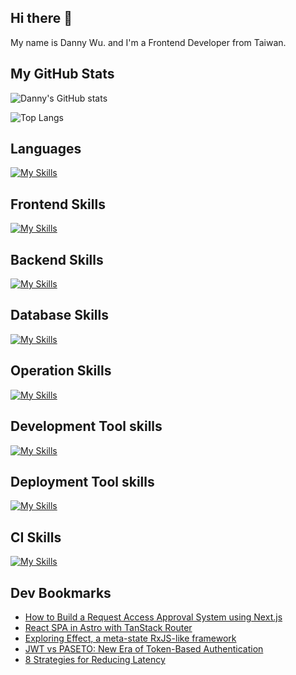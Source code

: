 
## Hi there 👋
My name is Danny Wu. and I'm a Frontend Developer from Taiwan.

## My GitHub Stats
![Danny's GitHub stats](https://github-readme-stats.vercel.app/api?username=danny101201&show_icons=true&count_private=true&theme=react)

![Top Langs](https://github-readme-stats.vercel.app/api/top-langs/?username=danny101201&layout=compact&theme=react)


## Languages
[![My Skills](https://skillicons.dev/icons?i=js,html,css,ts,react,nodejs)](https://skillicons.dev)

## Frontend Skills

[![My Skills](https://skillicons.dev/icons?i=react,materialui,tailwind,sass,bootstrap,redux,vite,nextjs)](https://skillicons.dev)

## Backend Skills

[![My Skills](https://skillicons.dev/icons?i=express,nodejs,graphql,nestjs)](https://skillicons.dev)

## Database Skills

[![My Skills](https://skillicons.dev/icons?i=mongodb,redis,mysql,postgres,prisma)](https://skillicons.dev)

## Operation Skills

[![My Skills](https://skillicons.dev/icons?i=docker,git,githubactions,linux,vim,nginx)](https://skillicons.dev)

## Development Tool skills

[![My Skills](https://skillicons.dev/icons?i=github,git,vscode,webpack)](https://skillicons.dev)

## Deployment Tool skills

[![My Skills](https://skillicons.dev/icons?i=vercel,netlify)](https://skillicons.dev)


## CI Skills

[![My Skills](https://skillicons.dev/icons?i=gitlab)](https://skillicons.dev)


## Dev Bookmarks
<!-- daily.dev BOOKMARKS:START -->
- [How to Build a Request Access Approval System using Next.js](https://app.daily.dev/posts/aTAqwd0zT?utm_source=rss&utm_medium=bookmarks&utm_campaign=NRtczkLiNqtGyKkglwy1k)
- [React SPA in Astro with TanStack Router](https://app.daily.dev/posts/j27qrcZI2?utm_source=rss&utm_medium=bookmarks&utm_campaign=NRtczkLiNqtGyKkglwy1k)
- [Exploring Effect, a meta-state RxJS-like framework](https://app.daily.dev/posts/kxkIYFPg5?utm_source=rss&utm_medium=bookmarks&utm_campaign=NRtczkLiNqtGyKkglwy1k)
- [JWT vs PASETO: New Era of Token-Based Authentication](https://app.daily.dev/posts/tO2oBjXXo?utm_source=rss&utm_medium=bookmarks&utm_campaign=NRtczkLiNqtGyKkglwy1k)
- [8 Strategies for Reducing Latency](https://app.daily.dev/posts/zNfnMjoVT?utm_source=rss&utm_medium=bookmarks&utm_campaign=NRtczkLiNqtGyKkglwy1k)
<!-- daily.dev BOOKMARKS:END -->
